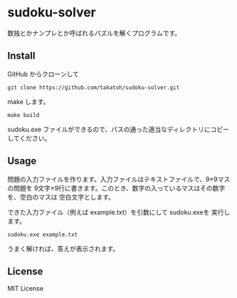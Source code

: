 sudoku-solver
=============

数独とかナンプレとか呼ばれるパズルを解くプログラムです。

Install
-------

GitHub からクローンして

`git clone https://github.com/takatoh/sudoku-solver.git`

make します。

`make build`

sudoku.exe ファイルができるので、パスの通った適当なディレクトリにコピーしてください。

Usage
-----

問題の入力ファイルを作ります。入力ファイルはテキストファイルで、9×9マスの問題を
9文字×9行に書きます。このとき、数字の入っているマスはその数字を、空白のマスは
空白文字とします。

できた入力ファイル（例えば example.txt）を引数にして sudoku.exeを
実行します。

`sudoku.exe example.txt`

うまく解ければ、答えが表示されます。

License
-------

MIT License
